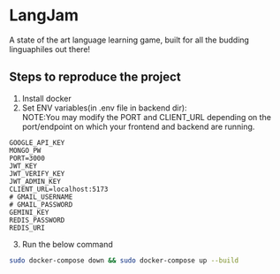 # LangJam
A state of the art language learning game, built for all the budding linguaphiles out there!

## Steps to reproduce the project
1. Install docker
2. Set ENV variables(in .env file in backend dir): <br />
NOTE:You may modify the PORT and CLIENT_URL depending on the port/endpoint on which your frontend and backend are running.
```
GOOGLE_API_KEY
MONGO_PW
PORT=3000  
JWT_KEY
JWT_VERIFY_KEY
JWT_ADMIN_KEY
CLIENT_URL=localhost:5173
# GMAIL_USERNAME
# GMAIL_PASSWORD
GEMINI_KEY
REDIS_PASSWORD
REDIS_URI
```
3. Run the below command
```bash
sudo docker-compose down && sudo docker-compose up --build
```
